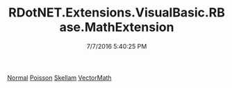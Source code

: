 ﻿---
title: RDotNET.Extensions.VisualBasic.RBase.MathExtension
date: 7/7/2016 5:40:25 PM
---

[Normal](T-RDotNET.Extensions.VisualBasic.RBase.MathExtension.Normal.html)
[Poisson](T-RDotNET.Extensions.VisualBasic.RBase.MathExtension.Poisson.html)
[Skellam](T-RDotNET.Extensions.VisualBasic.RBase.MathExtension.Skellam.html)
[VectorMath](T-RDotNET.Extensions.VisualBasic.RBase.MathExtension.VectorMath.html)
